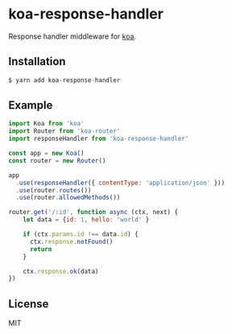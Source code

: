 # koa-response-handler
Response handler middleware for [koa](https://github.com/koajs/koa).

## Installation
```js
$ yarn add koa-response-handler
```
## Example
```js
import Koa from 'koa'  
import Router from 'koa-router'  
import responseHandler from 'koa-response-handler'

const app = new Koa()  
const router = new Router()

app  
  .use(responseHandler({ contentType: 'application/json' }))
  .use(router.routes())
  .use(router.allowedMethods())

router.get('/:id', function async (ctx, next) {  
    let data = {id: 1, hello: 'world' }

    if (ctx.params.id !== data.id) {
      ctx.response.notFound()
      return
    }

    ctx.response.ok(data)
})
```

## License
  MIT
